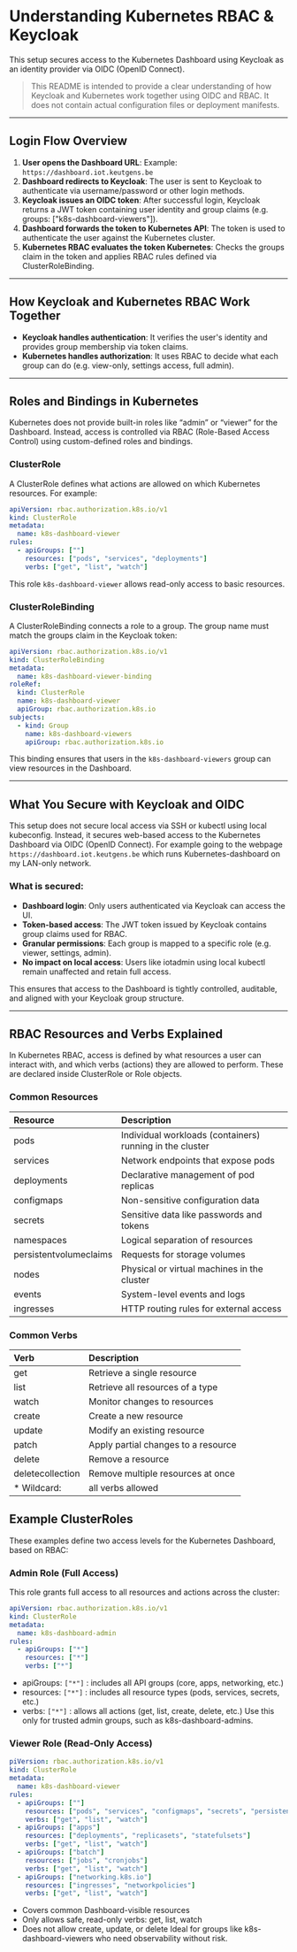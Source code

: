 # Understanding Kubernetes RBAC & Keycloak
This setup secures access to the Kubernetes Dashboard using Keycloak as an identity provider via OIDC (OpenID Connect).

> This README is intended to provide a clear understanding of how Keycloak and Kubernetes work together using OIDC and RBAC. It does not contain actual configuration files or deployment manifests.

---

## Login Flow Overview
1. **User opens the Dashboard URL**: Example: `https://dashboard.iot.keutgens.be`
2. **Dashboard redirects to Keycloak**: The user is sent to Keycloak to authenticate via username/password or other login methods.
3. **Keycloak issues an OIDC token**: After successful login, Keycloak returns a JWT token containing user identity and group claims (e.g. groups: ["k8s-dashboard-viewers"]).
4. **Dashboard forwards the token to Kubernetes API**: The token is used to authenticate the user against the Kubernetes cluster.
5. **Kubernetes RBAC evaluates the token Kubernetes**: Checks the groups claim in the token and applies RBAC rules defined via ClusterRoleBinding.

---

## How Keycloak and Kubernetes RBAC Work Together
- **Keycloak handles authentication**: It verifies the user's identity and provides group membership via token claims.
- **Kubernetes handles authorization**: It uses RBAC to decide what each group can do (e.g. view-only, settings access, full admin).

---

## Roles and Bindings in Kubernetes
Kubernetes does not provide built-in roles like “admin” or “viewer” for the Dashboard. Instead, access is controlled via RBAC (Role-Based Access Control) using custom-defined roles and bindings.

### ClusterRole
A ClusterRole defines what actions are allowed on which Kubernetes resources. For example:
```yaml
apiVersion: rbac.authorization.k8s.io/v1
kind: ClusterRole
metadata:
  name: k8s-dashboard-viewer
rules:
  - apiGroups: [""]
    resources: ["pods", "services", "deployments"]
    verbs: ["get", "list", "watch"]
```
This role `k8s-dashboard-viewer` allows read-only access to basic resources.

### ClusterRoleBinding
A ClusterRoleBinding connects a role to a group. The group name must match the groups claim in the Keycloak token:
```yaml
apiVersion: rbac.authorization.k8s.io/v1
kind: ClusterRoleBinding
metadata:
  name: k8s-dashboard-viewer-binding
roleRef:
  kind: ClusterRole
  name: k8s-dashboard-viewer
  apiGroup: rbac.authorization.k8s.io
subjects:
  - kind: Group
    name: k8s-dashboard-viewers
    apiGroup: rbac.authorization.k8s.io
```
This binding ensures that users in the `k8s-dashboard-viewers` group can view resources in the Dashboard.

---

## What You Secure with Keycloak and OIDC
This setup does not secure local access via SSH or kubectl using local kubeconfig. Instead, it secures web-based access to the Kubernetes Dashboard via OIDC (OpenID Connect). For example going to the webpage `https://dashboard.iot.keutgens.be` which runs Kubernetes-dashboard on my LAN-only network.

### What is secured:
- **Dashboard login**: Only users authenticated via Keycloak can access the UI.
- **Token-based access**: The JWT token issued by Keycloak contains group claims used for RBAC.
- **Granular permissions**: Each group is mapped to a specific role (e.g. viewer, settings, admin).
- **No impact on local access**: Users like iotadmin using local kubectl remain unaffected and retain full access.

This ensures that access to the Dashboard is tightly controlled, auditable, and aligned with your Keycloak group structure.

---

## RBAC Resources and Verbs Explained
In Kubernetes RBAC, access is defined by what resources a user can interact with, and which verbs (actions) they are allowed to perform. These are declared inside ClusterRole or Role objects.

### Common Resources
| Resource                  |	Description |
| :---                      | :---        | 
| pods	                    | Individual workloads (containers) running in the cluster |
| services	                | Network endpoints that expose pods |
| deployments	              | Declarative management of pod replicas |
| configmaps	              | Non-sensitive configuration data |
| secrets	                  | Sensitive data like passwords and tokens |
| namespaces	              | Logical separation of resources |
| persistentvolumeclaims	  | Requests for storage volumes |
| nodes	                    | Physical or virtual machines in the cluster |
| events	                  | System-level events and logs |
| ingresses	                | HTTP routing rules for external access |

### Common Verbs
| Verb              |	Description |
| :---              | :---        | 
| get	              | Retrieve a single resource |
| list	            | Retrieve all resources of a type |
| watch	            | Monitor changes to resources |
| create	          | Create a new resource |
| update	          | Modify an existing resource |
| patch	            | Apply partial changes to a resource |
| delete	          | Remove a resource |
| deletecollection	| Remove multiple resources at once |
| *	Wildcard:       | all verbs allowed |

## Example ClusterRoles
These examples define two access levels for the Kubernetes Dashboard, based on RBAC:

### Admin Role (Full Access)
This role grants full access to all resources and actions across the cluster:
```yaml
apiVersion: rbac.authorization.k8s.io/v1
kind: ClusterRole
metadata:
  name: k8s-dashboard-admin
rules:
  - apiGroups: ["*"]
    resources: ["*"]
    verbs: ["*"]
```
- apiGroups: `["*"]` : includes all API groups (core, apps, networking, etc.)
- resources: `["*"]` : includes all resource types (pods, services, secrets, etc.)
- verbs: `["*"]` : allows all actions (get, list, create, delete, etc.)
Use this only for trusted admin groups, such as k8s-dashboard-admins.

### Viewer Role (Read-Only Access)
```yaml
piVersion: rbac.authorization.k8s.io/v1
kind: ClusterRole
metadata:
  name: k8s-dashboard-viewer
rules:
  - apiGroups: [""]
    resources: ["pods", "services", "configmaps", "secrets", "persistentvolumeclaims"]
    verbs: ["get", "list", "watch"]
  - apiGroups: ["apps"]
    resources: ["deployments", "replicasets", "statefulsets"]
    verbs: ["get", "list", "watch"]
  - apiGroups: ["batch"]
    resources: ["jobs", "cronjobs"]
    verbs: ["get", "list", "watch"]
  - apiGroups: ["networking.k8s.io"]
    resources: ["ingresses", "networkpolicies"]
    verbs: ["get", "list", "watch"]
```
- Covers common Dashboard-visible resources
- Only allows safe, read-only verbs: get, list, watch
- Does not allow create, update, or delete
Ideal for groups like k8s-dashboard-viewers who need observability without risk.


